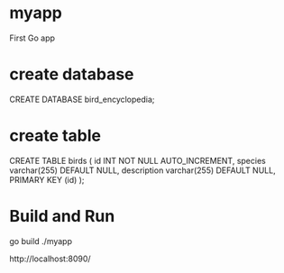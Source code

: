 # myapp

First Go app

# create database
CREATE DATABASE bird_encyclopedia;
# create table
CREATE TABLE birds (
  id INT NOT NULL AUTO_INCREMENT,
  species varchar(255) DEFAULT NULL,
  description varchar(255) DEFAULT NULL,
  PRIMARY KEY (id)
);

# Build and Run

go build
./myapp

http://localhost:8090/

